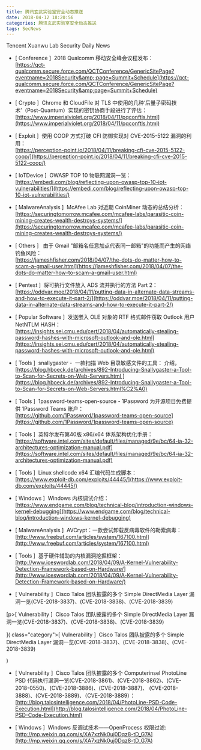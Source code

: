 ```yaml
---
title: 腾讯玄武实验室安全动态推送
date: 2018-04-12 18:20:56
categories: 腾讯玄武实验室安全动态推送
tags: SecNews
---
```


Tencent Xuanwu Lab Security Daily News  
* [ Conference ]  2018 Qualcomm 移动安全峰会议程发布：   
[https://qct-qualcomm.secure.force.com/QCTConference/GenericSitePage?eventname=2018Security&amp;;page=Summit+Schedule](https://qct-qualcomm.secure.force.com/QCTConference/GenericSitePage?eventname=2018Security&amp;page=Summit+Schedule)  

* [ Crypto ]  Chrome 和 CloudFile 对 TLS 中使用的几种‘后量子密码技术’（Post-Quantum）实现的密钥协商手段进行了评估：   
[https://www.imperialviolet.org/2018/04/11/pqconftls.html](https://www.imperialviolet.org/2018/04/11/pqconftls.html)  

* [ Exploit ]  使用 COOP 方式打破 CFI 防御实现对 CVE-2015-5122 漏洞的利用：   
[https://perception-point.io/2018/04/11/breaking-cfi-cve-2015-5122-coop/](https://perception-point.io/2018/04/11/breaking-cfi-cve-2015-5122-coop/)  

* [ IoTDevice ]  OWASP TOP 10 物联网漏洞一览：   
[https://embedi.com/blog/reflecting-upon-owasp-top-10-iot-vulnerabilities/](https://embedi.com/blog/reflecting-upon-owasp-top-10-iot-vulnerabilities/)  

* [ MalwareAnalysis ]  McAfee Lab 对近期 CoinMiner 动态的总结分析：   
[https://securingtomorrow.mcafee.com/mcafee-labs/parasitic-coin-mining-creates-wealth-destroys-systems/](https://securingtomorrow.mcafee.com/mcafee-labs/parasitic-coin-mining-creates-wealth-destroys-systems/)  

* [ Others ]   由于 Gmail "邮箱名任意加点代表同一邮箱"的功能而产生的网络钓鱼风险：   
[https://jameshfisher.com/2018/04/07/the-dots-do-matter-how-to-scam-a-gmail-user.html](https://jameshfisher.com/2018/04/07/the-dots-do-matter-how-to-scam-a-gmail-user.html)  

* [ Pentest ]  将可执行文件放入 ADS 流并执行的方法 Part 2：   
[https://oddvar.moe/2018/04/11/putting-data-in-alternate-data-streams-and-how-to-execute-it-part-2/](https://oddvar.moe/2018/04/11/putting-data-in-alternate-data-streams-and-how-to-execute-it-part-2/)  

* [ Popular Software ]  发送嵌入 OLE 对象的 RTF 格式邮件窃取 Outlook 用户 NetNTLM HASH：   
[https://insights.sei.cmu.edu/cert/2018/04/automatically-stealing-password-hashes-with-microsoft-outlook-and-ole.html](https://insights.sei.cmu.edu/cert/2018/04/automatically-stealing-password-hashes-with-microsoft-outlook-and-ole.html)  

* [ Tools ]  snallygaster -  一款扫描 Web 目录敏感文件的工具： 介绍，  
[https://blog.hboeck.de/archives/892-Introducing-Snallygaster-a-Tool-to-Scan-for-Secrets-on-Web-Servers.html ](https://blog.hboeck.de/archives/892-Introducing-Snallygaster-a-Tool-to-Scan-for-Secrets-on-Web-Servers.html%C2%A0)  

* [ Tools ]  1password-teams-open-source - 1Password 为开源项目免费提供 1Password Teams 账户：   
[https://github.com/1Password/1password-teams-open-source](https://github.com/1Password/1password-teams-open-source)  

* [ Tools ]  英特尔发布第40版 x86/x64 体系架构优化手册：   
[https://software.intel.com/sites/default/files/managed/9e/bc/64-ia-32-architectures-optimization-manual.pdf](https://software.intel.com/sites/default/files/managed/9e/bc/64-ia-32-architectures-optimization-manual.pdf)  

* [ Tools ]  Linux shellcode x64 汇编代码生成脚本：   
[https://www.exploit-db.com/exploits/44445/](https://www.exploit-db.com/exploits/44445/)  

* [ Windows ]  Windows 内核调试介绍：   
[https://www.endgame.com/blog/technical-blog/introduction-windows-kernel-debugging](https://www.endgame.com/blog/technical-blog/introduction-windows-kernel-debugging)  

* [ MalwareAnalysis ]  AVCrypt：一款尝试卸载反病毒软件的勒索病毒： 
[http://www.freebuf.com/articles/system/167100.html](http://www.freebuf.com/articles/system/167100.html)  

* [ Tools ]  基于硬件辅助的内核漏洞挖掘框架： 
[http://www.iceswordlab.com/2018/04/09/A-Kernel-Vulnerability-Detection-Framework-based-on-Hardware/](http://www.iceswordlab.com/2018/04/09/A-Kernel-Vulnerability-Detection-Framework-based-on-Hardware/)  

* [ Vulnerability ]  Cisco Talos 团队披露的多个 Simple DirectMedia Layer 漏洞一览(CVE-2018-3837)、(CVE-2018-3838)、(CVE-2018-3839)

[p><span class="category">[ Vulnerability ]</span>  Cisco Talos 团队披露的多个 Simple DirectMedia Layer 漏洞一览(CVE-2018-3837)、(CVE-2018-3838)、(CVE-2018-3839)
]( class="category">[ Vulnerability ]</span>  Cisco Talos 团队披露的多个 Simple DirectMedia Layer 漏洞一览(CVE-2018-3837)、(CVE-2018-3838)、(CVE-2018-3839)
)  

* [ Vulnerability ]  Cisco Talos 团队披露的多个 Computerinsel PhotoLine PSD 代码执行漏洞一览(CVE-2018-3861)、(CVE-2018-3862)、(CVE-2018-0550)、(CVE-2018-3886)、(CVE-2018-3887)、 (CVE-2018-3888)、(CVE-2018-3889)、（CVE-2018-3889）： 
[http://blog.talosintelligence.com/2018/04/PhotoLine-PSD-Code-Execution.html](http://blog.talosintelligence.com/2018/04/PhotoLine-PSD-Code-Execution.html)  

* [ Windows ]  Windows 反调试技术——OpenProcess 权限过滤: 
[http://mp.weixin.qq.com/s/XA7xzNk0uj0Dqz8-tD_G7A](http://mp.weixin.qq.com/s/XA7xzNk0uj0Dqz8-tD_G7A)  

